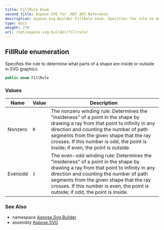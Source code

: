 ```yaml
---
title: FillRule Enum
second_title: Aspose.SVG for .NET API Reference
description: Aspose.Svg.Builder.FillRule enum. Specifies the rule to determine what parts of a shape are inside or outside in SVG graphics
type: docs
weight: 270
url: /net/aspose.svg.builder/fillrule/
---
```

## FillRule enumeration

Specifies the rule to determine what parts of a shape are inside or outside in SVG graphics.

```csharp
public enum FillRule
```

### Values

| Name | Value | Description |
| --- | --- | --- |
| Nonzero | `0` | The nonzero winding rule: Determines the "insideness" of a point in the shape by drawing a ray from that point to infinity in any direction and counting the number of path segments from the given shape that the ray crosses. If this number is odd, the point is inside; if even, the point is outside. |
| Evenodd | `1` | The even-odd winding rule: Determines the "insideness" of a point in the shape by drawing a ray from that point to infinity in any direction and counting the number of path segments from the given shape that the ray crosses. If this number is even, the point is outside; if odd, the point is inside. |

### See Also

* namespace [Aspose.Svg.Builder](../../aspose.svg.builder/)
* assembly [Aspose.SVG](../../)
